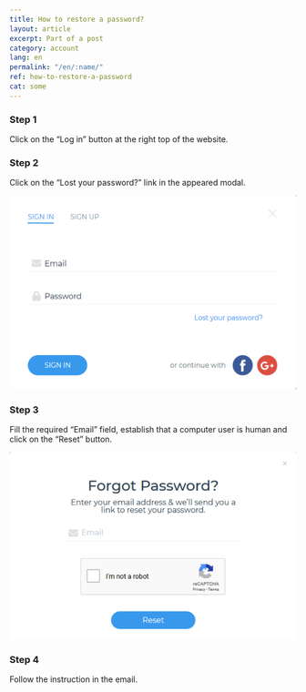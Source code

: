 ```yaml
---
title: How to restore a password?
layout: article
excerpt: Part of a post
category: account
lang: en
permalink: "/en/:name/"
ref: how-to-restore-a-password
cat: some
---
```


### **Step 1**

Click on the “Log in” button at the right top of the website.

### **Step 2**

Click on the “Lost your password?” link in the appeared modal.

![How_to_restore_a_password1](/assets/images/how_to_restore_a_password1.png)

### **Step 3**

Fill the required “Email” field, establish that a computer user is human and click on the “Reset” button.

![How_to_restore_a_password2](/assets/images/how_to_restore_a_password2.png)

### **Step 4**

Follow the instruction in the email.
